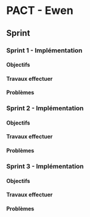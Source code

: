 # PACT - Ewen

## Sprint

### Sprint 1 - Implémentation

#### Objectifs

#### Travaux effectuer

#### Problèmes

### Sprint 2 - Implémentation

#### Objectifs

#### Travaux effectuer

#### Problèmes

### Sprint 3 - Implémentation

#### Objectifs

#### Travaux effectuer

#### Problèmes
